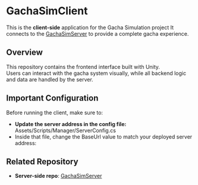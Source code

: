 # GachaSimClient

This is the **client-side** application for the Gacha Simulation project 
It connects to the [GachaSimServer](https://github.com/ponlawat30109/GachaSimServer) to provide a complete gacha experience.

## Overview
This repository contains the frontend interface built with Unity.  
Users can interact with the gacha system visually, while all backend logic and data are handled by the server.

## Important Configuration
Before running the client, make sure to:
- **Update the server address in the config file:** Assets/Scripts/Manager/ServerConfig.cs
- Inside that file, change the BaseUrl value to match your deployed server address:

## Related Repository
- **Server-side repo**: [GachaSimServer](https://github.com/ponlawat30109/GachaSimServer)
